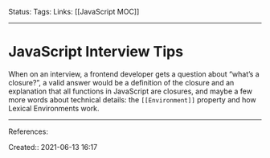 Status:
Tags: 
Links: [[JavaScript MOC]]
___
# JavaScript Interview Tips
When on an interview, a frontend developer gets a question about “what’s a closure?”, a valid answer would be a definition of the closure and an explanation that all functions in JavaScript are closures, and maybe a few more words about technical details: the `[[Environment]]` property and how Lexical Environments work.
___
References:

Created:: 2021-06-13 16:17